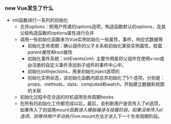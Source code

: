 ### new Vue发生了什么

* init函数进行一系列的初始化
    * 合并options：把用户传递的options选项，构造函数默认的options，及其父级构造函数的options属性进行合并
    * 调用一些初始化函数来为Vue实例初始化一些属性，事件，响应式数据等
        * 初始化生命周期：确认组件的父子关系和初始化某些实例属性，挂载$parent 属性和$root属性
        * 初始化事件系统：initEvents(vm): 主要作用是将父组件在使用v-on或@注册的自定义事件添加到子组件的事件中心中。
        * 初始化initInjections，用来初始化inject选项的
        * 初始化实例状态，该初始化函数内部总共初始化了5个选项，分别是：props、methods、data、computed和watch，开始建立数据和视图的关联
    * 初始化过程中在合适的时机调用生命周期hooks
    * 在所有的初始化工作都完成以后，最后，会判断用户是否传入了el选项，如果传入了则调用$mount函数进入模板编译与挂载阶段，如果没有传入el选项，则等待用户手动执行vm.$mount方法才进入下一个生命周期阶段。